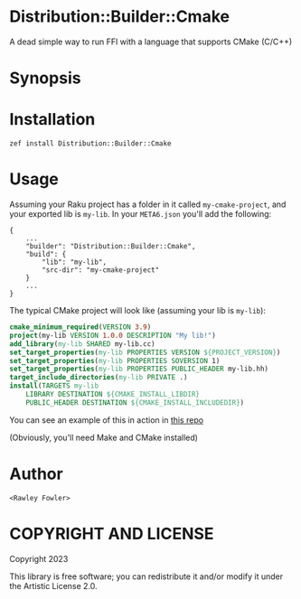 Distribution::Builder::Cmake
====
A dead simple way to run FFI with a language that supports CMake (C/C++)

Synopsis
========

Installation
=========
```shell
zef install Distribution::Builder::Cmake
```

Usage
=========
Assuming your Raku project has a folder in it called `my-cmake-project`, and your exported lib is `my-lib`. 
In your `META6.json` you'll add the following:
```
{ 
    ...
    "builder": "Distribution::Builder::Cmake",
    "build": {
        "lib": "my-lib",
        "src-dir": "my-cmake-project"
    }
    ...
}
```

The typical CMake project will look like (assuming your lib is `my-lib`):
```cmake
cmake_minimum_required(VERSION 3.9)
project(my-lib VERSION 1.0.0 DESCRIPTION "My lib!")
add_library(my-lib SHARED my-lib.cc)
set_target_properties(my-lib PROPERTIES VERSION ${PROJECT_VERSION})
set_target_properties(my-lib PROPERTIES SOVERSION 1)
set_target_properties(my-lib PROPERTIES PUBLIC_HEADER my-lib.hh)
target_include_directories(my-lib PRIVATE .)
install(TARGETS my-lib
	LIBRARY DESTINATION ${CMAKE_INSTALL_LIBDIR}
	PUBLIC_HEADER DESTINATION ${CMAKE_INSTALL_INCLUDEDIR})
```

You can see an example of this in action in [this repo](https://github.com/rawleyfowler/Raku-Cpp-Example)

(Obviously, you'll need Make and CMake installed)

Author
======

    <Rawley Fowler>

COPYRIGHT AND LICENSE
=====================

Copyright 2023 

This library is free software; you can redistribute it and/or modify it under the Artistic License 2.0.
